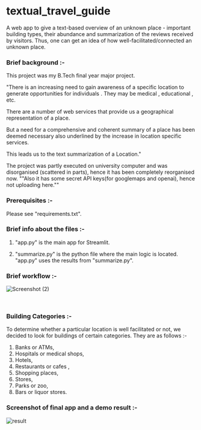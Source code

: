 # textual_travel_guide
A web app to give a text-based overview of an unknown place - important building types, their abundance and summarization of the reviews received by visitors. Thus, one can get an idea of how well-facilitated/connected an unknown place. 


### Brief background :-
This project was my B.Tech final year major project.

"There is an increasing need to gain awareness of a specific location to generate opportunities for individuals . They may be medical , educational , etc.​

There are a number of web services that provide us a geographical representation of a place. ​

But a need for a comprehensive and coherent summary of a place has been deemed necessary also underlined by the increase in location specific services. ​

This leads us to the text summarization of a Location.​"

The project was partly executed on university computer and was disorganised (scattered in parts), hence it has been completely reorganised now.
""Also it has some secret API keys(for googlemaps and openai), hence not uploading here.""


### Prerequisites :-
Please see "requirements.txt".


### Brief info about the files :-
  1. "app.py" is the main app for Streamlit.

  2. "summarize.py" is the python file where the main logic is located. "app.py" uses the results from "summarize.py".


### Brief workflow :-
![Screenshot (2)](https://github.com/DebarghyaDey/textual_travel_guide/assets/64305801/e3a7e458-2302-4614-8dcb-2018b94d8875)

​
### Building Categories ​:-
To determine whether a particular location is well facilitated or not, we decided to look for buildings of certain categories.​
They are as follows :-​
1. Banks or ATMs,
2. Hospitals or medical shops,
3. Hotels​,
4. Restaurants or cafes ​,
5. Shopping places,
6. Stores​,
7. Parks or zoo​,
8. Bars or liquor stores.​


### Screenshot of final app and a demo result :-
![result](https://github.com/DebarghyaDey/textual_travel_guide/assets/64305801/feaf5270-da66-4553-abef-96f3c0717cc4)

      ​

 ​





 ​




